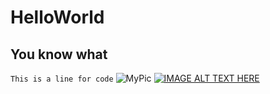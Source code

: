 # HelloWorld
## You know what
`This is a line for code`
![MyPic](http://blog.iconfinder.com/wp-content/uploads/2014/03/1394141400_eye_black_circle1.png.pagespeed.ce.ly0J4jWC8V.png)
[![IMAGE ALT TEXT HERE](http://img.youtube.com/vi/YOUTUBE_VIDEO_ID_HERE/0.jpg)](http://www.youtube.com/watch?v=YOUTUBE_VIDEO_ID_HERE)
